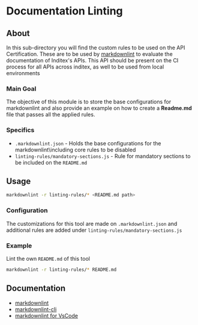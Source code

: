 <!--
SPDX-FileCopyrightText: 2023 Inditex

SPDX-License-Identifier: Apache-2.0
-->

# Documentation Linting

## About

In this sub-directory you will find the custom rules to be used on the API Certification.
These are to be used by [markdownlint](https://github.com/DavidAnson/markdownlint)
to evaluate the documentation of Inditex's APIs. This API should be present on
the CI process for all APIs across inditex, as well to be used from local environments

### Main Goal

The objective of this module is to store the base configurations for markdownlint
and also provide an example on how to create a **Readme.md** file that passes
all the applied rules.

### Specifics

- `.markdownlint.json` - Holds the base configurations for the markdownlint\including core rules to be disabled
- `linting-rules/mandatory-sections.js` - Rule for mandatory sections to be included on the `README.md`

## Usage

```sh
markdownlint -r linting-rules/* <README.md path>
```

### Configuration

The customizations for this tool are made on `.markdownlint.json` and
additional rules are added under `linting-rules/mandatory-sections.js`

### Example

Lint the own `README.md` of this tool

```sh
markdownlint -r linting-rules/* README.md
```

## Documentation

- [markdownlint](https://github.com/DavidAnson/markdownlint)
- [markdownlint-cli](https://github.com/igorshubovych/markdownlint-cli)
- [markdownlint for VsCode](https://marketplace.visualstudio.com/items?itemName=DavidAnson.vscode-markdownlint)
